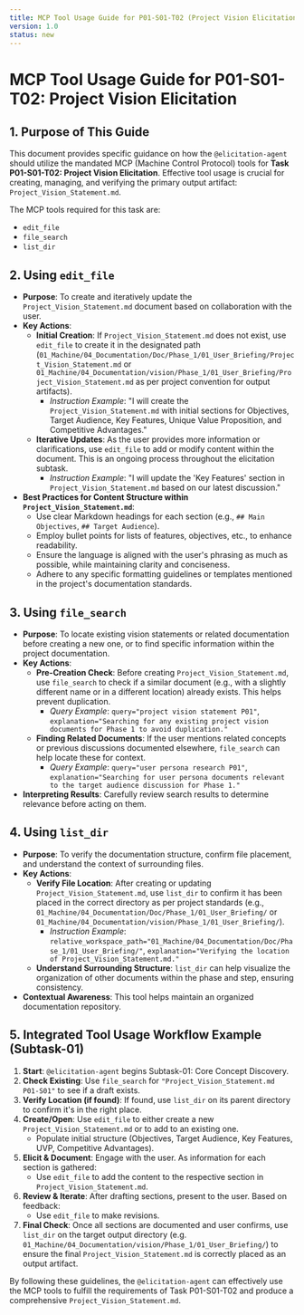 ```yaml
---
title: MCP Tool Usage Guide for P01-S01-T02 (Project Vision Elicitation)
version: 1.0
status: new
---
```


# MCP Tool Usage Guide for P01-S01-T02: Project Vision Elicitation

## 1. Purpose of This Guide
This document provides specific guidance on how the `@elicitation-agent` should utilize the mandated MCP (Machine Control Protocol) tools for **Task P01-S01-T02: Project Vision Elicitation**. Effective tool usage is crucial for creating, managing, and verifying the primary output artifact: `Project_Vision_Statement.md`.

The MCP tools required for this task are:
*   `edit_file`
*   `file_search`
*   `list_dir`

## 2. Using `edit_file`

*   **Purpose**: To create and iteratively update the `Project_Vision_Statement.md` document based on collaboration with the user.
*   **Key Actions**:
    *   **Initial Creation**: If `Project_Vision_Statement.md` does not exist, use `edit_file` to create it in the designated path (`01_Machine/04_Documentation/Doc/Phase_1/01_User_Briefing/Project_Vision_Statement.md` or `01_Machine/04_Documentation/vision/Phase_1/01_User_Briefing/Project_Vision_Statement.md` as per project convention for output artifacts).
        *   *Instruction Example*: "I will create the `Project_Vision_Statement.md` with initial sections for Objectives, Target Audience, Key Features, Unique Value Proposition, and Competitive Advantages."
    *   **Iterative Updates**: As the user provides more information or clarifications, use `edit_file` to add or modify content within the document. This is an ongoing process throughout the elicitation subtask.
        *   *Instruction Example*: "I will update the 'Key Features' section in `Project_Vision_Statement.md` based on our latest discussion."
*   **Best Practices for Content Structure within `Project_Vision_Statement.md`**:
    *   Use clear Markdown headings for each section (e.g., `## Main Objectives`, `## Target Audience`).
    *   Employ bullet points for lists of features, objectives, etc., to enhance readability.
    *   Ensure the language is aligned with the user's phrasing as much as possible, while maintaining clarity and conciseness.
    *   Adhere to any specific formatting guidelines or templates mentioned in the project's documentation standards.

## 3. Using `file_search`

*   **Purpose**: To locate existing vision statements or related documentation before creating a new one, or to find specific information within the project documentation.
*   **Key Actions**:
    *   **Pre-Creation Check**: Before creating `Project_Vision_Statement.md`, use `file_search` to check if a similar document (e.g., with a slightly different name or in a different location) already exists. This helps prevent duplication.
        *   *Query Example*: `query="project vision statement P01"`, `explanation="Searching for any existing project vision documents for Phase 1 to avoid duplication."`
    *   **Finding Related Documents**: If the user mentions related concepts or previous discussions documented elsewhere, `file_search` can help locate these for context.
        *   *Query Example*: `query="user persona research P01"`, `explanation="Searching for user persona documents relevant to the target audience discussion for Phase 1."`
*   **Interpreting Results**: Carefully review search results to determine relevance before acting on them.

## 4. Using `list_dir`

*   **Purpose**: To verify the documentation structure, confirm file placement, and understand the context of surrounding files.
*   **Key Actions**:
    *   **Verify File Location**: After creating or updating `Project_Vision_Statement.md`, use `list_dir` to confirm it has been placed in the correct directory as per project standards (e.g., `01_Machine/04_Documentation/Doc/Phase_1/01_User_Briefing/` or `01_Machine/04_Documentation/vision/Phase_1/01_User_Briefing/`).
        *   *Instruction Example*: `relative_workspace_path="01_Machine/04_Documentation/Doc/Phase_1/01_User_Briefing/"`, `explanation="Verifying the location of Project_Vision_Statement.md."`
    *   **Understand Surrounding Structure**: `list_dir` can help visualize the organization of other documents within the phase and step, ensuring consistency.
*   **Contextual Awareness**: This tool helps maintain an organized documentation repository.

## 5. Integrated Tool Usage Workflow Example (Subtask-01)

1.  **Start**: `@elicitation-agent` begins Subtask-01: Core Concept Discovery.
2.  **Check Existing**: Use `file_search` for `"Project_Vision_Statement.md P01-S01"` to see if a draft exists.
3.  **Verify Location (if found)**: If found, use `list_dir` on its parent directory to confirm it's in the right place.
4.  **Create/Open**: Use `edit_file` to either create a new `Project_Vision_Statement.md` or to add to an existing one.
    *   Populate initial structure (Objectives, Target Audience, Key Features, UVP, Competitive Advantages).
5.  **Elicit & Document**: Engage with the user. As information for each section is gathered:
    *   Use `edit_file` to add the content to the respective section in `Project_Vision_Statement.md`.
6.  **Review & Iterate**: After drafting sections, present to the user. Based on feedback:
    *   Use `edit_file` to make revisions.
7.  **Final Check**: Once all sections are documented and user confirms, use `list_dir` on the target output directory (e.g. `01_Machine/04_Documentation/vision/Phase_1/01_User_Briefing/`) to ensure the final `Project_Vision_Statement.md` is correctly placed as an output artifact.

By following these guidelines, the `@elicitation-agent` can effectively use the MCP tools to fulfill the requirements of Task P01-S01-T02 and produce a comprehensive `Project_Vision_Statement.md`. 